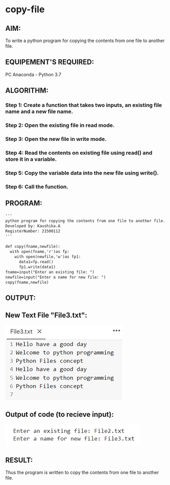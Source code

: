 # copy-file
## AIM:
To write a python program for copying the contents from one file to another file.
## EQUIPEMENT'S REQUIRED: 
PC
Anaconda - Python 3.7
## ALGORITHM: 
### Step 1: Create a function that takes two inputs, an existing file name and a new file name.

### Step 2: Open the existing file in read mode.
 
### Step 3: Open the new file in write mode.

### Step 4: Read the contents on existing file using read() and store it in a variable.

### Step 5: Copy the variable data into the new file using write().

### Step 6: Call the function.

## PROGRAM:
```
'''
python program for copying the contents from one file to another file.
Developed by: Kaushika.A
RegisterNumber: 21500112
'''

def copy(fname,newfile):
  with open(fname,'r')as fp:
    with open(newfile,'w')as fp1:
      data1=fp.read()
      fp1.write(data1)
fname=input("Enter an existing file: ")
newfile=input("Enter a name for new file: ")
copy(fname,newfile)
```
## OUTPUT:
## New Text File "File3.txt":
![](newtext.png)
## Output of code (to recieve input):
![](output.png)

## RESULT:
Thus the program is written to copy the contents from one file to another file.